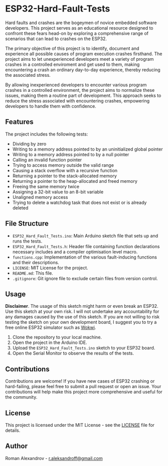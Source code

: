 # ESP32-Hard-Fault-Tests

Hard faults and crashes are the bogeymen of novice embedded software developers. This project serves as an educational resource designed to confront these fears head-on by exploring a comprehensive range of scenarios that can lead to crashes on the ESP32.

The primary objective of this project is to identify, document and experience all possible causes of program execution crashes firsthand. The project aims to let unexperienced developers meet a variety of program crashes in a controlled enviroment and get used to them, making encountering a crash an ordinary day-to-day experience, thereby reducing the associated stress.

By allowing inexperienced developers to encounter various program crashes in a controlled environment, the project aims to normalize these issues, making them a routine part of development. This approach seeks to reduce the stress associated with encountering crashes, empowering developers to handle them with confidence.


## Features

The project includes the following tests:

- Dividing by zero
- Writing to a memory address pointed to by an uninitialized global pointer
- Writing to a memory address pointed to by a null pointer
- Calling an invalid function pointer
- Trying to access memory outside the valid range
- Causing a stack overflow with a recursive function
- Returning a pointer to the stack-allocated memory
- Returning a pointer to the heap-allocated and freed memory
- Freeing the same memory twice
- Assigning a 32-bit value to an 8-bit variable
- Unaligned memory access
- Trying to delete a watchdog task that does not exist or is already deleted

## File Structure

- `ESP32_Hard_Fault_Tests.ino`: Main Arduino sketch file that sets up and runs the tests.
- `ESP32_Hard_Fault_Tests.h`: Header file containing function declarations necessary includes and a compiler optimisation level macro.
- `functions.cpp`: Implementation of the various fault-inducing functions and their descriptions.
- `LICENSE`: MIT License for the project.
- `README.md`: This file.
- `.gitignore`: Git ignore file to exclude certain files from version control.

## Usage

**Disclaimer**. The usage of this sketch might harm or even break an ESP32. Use this sketch at your own risk. I will not undertake any accountability for any damages caused by the use of this sketch.
If you are not willing to risk testing the sketch on your own development board, I suggest you to try a free online ESP32 simulator such as [Wokwi](https://wokwi.com).

1. Clone the repository to your local machine.
2. Open the project in the Arduino IDE.
3. Upload the `ESP32_Hard_Fault_Tests.ino` sketch to your ESP32 board.
4. Open the Serial Monitor to observe the results of the tests.

## Contributions

Contributions are welcome! If you have new cases of ESP32 crashing or hard-failing, please feel free to submit a pull request or open an issue. Your contributions will help make this project more comprehensive and useful for the community.

## License

This project is licensed under the MIT License - see the [LICENSE](LICENSE) file for details.

## Author

Roman Alexandrov - [r.aleksandroff@gmail.com](mailto:r.aleksandroff@gmail.com)